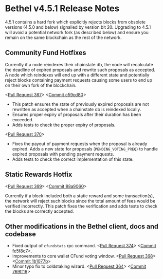# Bethel v4.5.1 Release Notes

4.5.1 contains a hard fork which explicitly rejects blocks from obsolete versions (4.5.0 and below) signalled by version bit 20. Upgrading to 4.5.1 will avoid a potential network fork (as described below) and ensure you remain on the same blockchain as the rest of the network.

## Community Fund Hotfixes

Currently if a node reindexes their chainstate db, the node will recalculate the deadline of expired proposals and rewrite such proposals as accepted. A node which reindexes will end up with a different state and potentially reject blocks containing payment requests causing some users to end up on their own fork of the blockchain.

<[Pull Request 367](https://github.com/bethel/bethel-core/pull/367)>
<[Commit c59cd80](https://github.com/bethel/bethel-core/commit/c59cd802e43960ab4ff88dece294dbcecc6bce8e)>

- This patch ensures the state of previously expired proposals are not rewritten as accepted when a chainstate db is reindexed locally.
- Ensures proper expiry of proposals after their duration has been exceeded.
- Adds tests to check the proper expiry of proposals.

<[Pull Request 370](https://github.com/bethel/bethel-core/pull/370)>

- Fixes the payout of payment requests when the proposal is already expired. Adds a new state for proposals (`PENDING_VOTING_PREQ`) to handle expired proposals with pending payment requests.
- Adds tests to check the correct implementation of this state.

## Static Rewards Hotfix

<[Pull Request 369](https://github.com/bethel/bethel-core/pull/369)>
<[Commit 88a9060](https://github.com/bethel/bethel-core/commit/88a9060b80603afdab6dc374ef1144fcb58bc462)>

Currently if a block included both a static reward and some transaction(s), the network will reject such blocks since the total amount of fees would be verified incorrectly. This patch fixes the verification and adds tests to check the blocks are correctly accepted.

## Other modifications in the Bethel client, docs and codebase

- Fixed output of `cfundstats` rpc command. <[Pull Request 374](https://github.com/bethel/bethel-core/pull/374)> <[Commit fe5f8c7](https://github.com/bethel/bethel-core/commit/fe5f8c79ea5708692181dfb913e8b17d5517c4ea)>.
- Improvements to core wallet CFund voting window. <[Pull Request 368](https://github.com/bethel/bethel-core/pull/368)> <[Commit 1b1077b](https://github.com/bethel/bethel-core/commit/1b1077be384c1a230d7c568a7fa05d4b43a4111b)>
- Minor typo fix to coldstaking wizard. <[Pull Request 364](https://github.com/bethel/bethel-core/pull/364)> <[Commit 769ff16](https://github.com/bethel/bethel-core/commit/769ff16b05f70ccfa24adcaf589bfa5a4157c067)>

